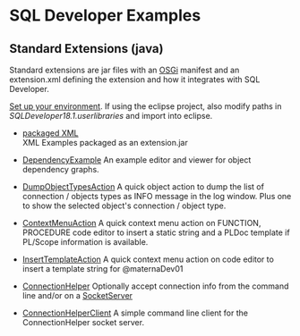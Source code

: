 # SQL Developer Examples
## Standard Extensions (java)
Standard extensions are jar files with an [OSGi](https://en.wikipedia.org/wiki/OSGi) manifest and an extension.xml defining the extension and how it integrates with SQL Developer.

[Set up your environment](../setup.md). If using the eclipse project, also modify paths in *SQLDeveloper18.1.userlibraries* and import into eclipse.

* [packaged XML](../xml/packaged)  
XML Examples packaged as an extension.jar  

* [DependencyExample](DependencyExample) 
An example editor and viewer for object dependency graphs.

* [DumpObjectTypesAction](DumpObjectTypesAction)
A quick object action to dump the list of connection / objects types as INFO message in the log window. Plus one to show the selected object's connection / object type.

* [ContextMenuAction](ContextMenuAction)
A quick context menu action on FUNCTION, PROCEDURE code editor to insert a static string and
a PLDoc template if PL/Scope information is available.

* [InsertTemplateAction](InsertTemplateAction)
A quick context menu action on code editor to insert a template string for @maternaDev01

* [ConnectionHelper](ConnectionHelper)
Optionally accept connection info from the command line and/or on a [SocketServer](https://docs.oracle.com/javase/tutorial/networking/sockets/clientServer.html)

* [ConnectionHelperClient](ConnectionHelperClient)
A simple command line client for the ConnectionHelper socket server.
